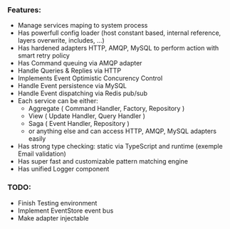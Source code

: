 ### Features:

  - Manage services maping to system process
  - Has powerfull config loader (host constant based, internal reference, layers overwrite, includes, ...)
  - Has hardened adapters HTTP, AMQP, MySQL to perform action with smart retry policy
  - Has Command queuing via AMQP adapter
  - Handle Queries & Replies via HTTP
  - Implements Event Optimistic Concurency Control
  - Handle Event persistence via MySQL
  - Handle Event dispatching via Redis pub/sub
  - Each service can be either:
    - Aggregate ( Command Handler, Factory, Repository )
    - View ( Update Handler, Query Handler )
    - Saga ( Event Handler, Repository )
    - or anything else and can access HTTP, AMQP, MySQL adapters easily
  - Has strong type checking: static via TypeScript and runtime (exemple Email validation)
  - Has super fast and customizable pattern matching engine
  - Has unified Logger component

### TODO:

  - Finish Testing environment
  - Implement EventStore event bus
  - Make adapter injectable
